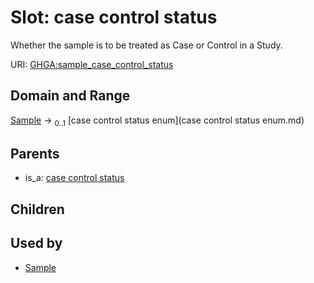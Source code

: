 
# Slot: case control status


Whether the sample is to be treated as Case or Control in a Study.

URI: [GHGA:sample_case_control_status](https://w3id.org/GHGA/sample_case_control_status)


## Domain and Range

[Sample](Sample.md) &#8594;  <sub>0..1</sub> [case control status enum](case control status enum.md)

## Parents

 *  is_a: [case control status](case_control_status.md)

## Children


## Used by

 * [Sample](Sample.md)
